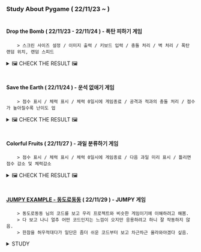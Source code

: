 ### Study About Pygame ( 22/11/23 ~  )

#
#### Drop the Bomb ( 22/11/23 - 22/11/24 ) - 폭탄 피하기 게임
        > 스크린 사이즈 설정 / 이미지 출력 / 키보드 입력 / 충돌 처리 / 벽 처리 / 폭탄 랜덤 위치, 랜덤 스피드

<details>
<summary> 🖼️ CHECK THE RESULT  🖼️ </summary>

</br>

> Drop the Bomb

![Drop the bomb](https://user-images.githubusercontent.com/95046369/203685124-57b7d62c-5452-47ee-9b4f-5e7e7edcc29a.gif)


</details>

#
#### Save the Earth ( 22/11/24 ) - 운석 없애기 게임
        > 점수 표시 / 체력 표시 / 체력 0일시에 게임종료 / 공격과 적과의 충돌 처리 / 점수가 높아질수록 난이도 업

<details>
<summary> 🖼️ CHECK THE RESULT  🖼️ </summary>

</br>

> Save the Earth

![Save the Earth](https://user-images.githubusercontent.com/95046369/203726314-58836f27-efa2-4c8f-adf3-d298c292595e.gif)

</details>

#
#### Colorful Fruits ( 22/11/27 ) - 과일 분류하기 게임
        > 점수 표시 / 체력 표시 / 체력 0일시에 게임종료 / 다음 과일 미리 표시 / 틀리면 점수 감소 및 체력감소

<details>
<summary> 🖼️ CHECK THE RESULT  🖼️ </summary>

</br>

> Colorful Fruits

![Colorful Fruits](https://user-images.githubusercontent.com/95046369/204119205-b970ec7e-4443-43f8-9900-0b27aa0ae990.gif)

</details>

#
#### [JUMPY EXAMPLE - 동도로동동](https://blog.naver.com/topblade71/221507164812) ( 22/11/29 ) - JUMPY 게임
        > 동도로동동 님의 코드를 보고 우리 프로젝트와 비슷한 게임이기에 이해하려고 해봄.
        > 다 보고 나니 얼추 어떤 코드인지는 느낌이 오지만 응용하려고 하니 잘 작동하지 않음.
        > 한참을 허우적대다가 일단은 좀더 쉬운 코드부터 보고 차근차근 올라와야겠다 싶음.
        
<details>
<summary> STUDY </summary>

</br>

> 스스로 생각하고 정리해본 코드 구조

[HERE!](https://github.com/hello9721/Pygame_Project/blob/main/Study/Project%20Example/Code%20Review.txt)

</details>
